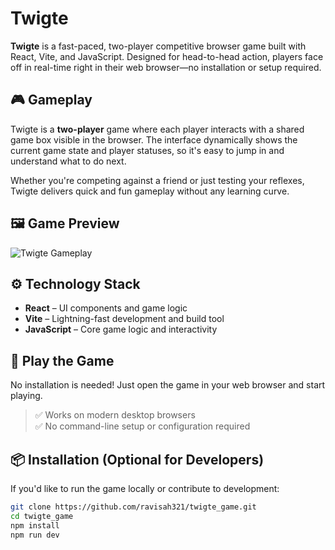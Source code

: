 # Twigte

**Twigte** is a fast-paced, two-player competitive browser game built with React, Vite, and JavaScript. Designed for head-to-head action, players face off in real-time right in their web browser—no installation or setup required.

## 🎮 Gameplay

Twigte is a **two-player** game where each player interacts with a shared game box visible in the browser. The interface dynamically shows the current game state and player statuses, so it's easy to jump in and understand what to do next.

Whether you're competing against a friend or just testing your reflexes, Twigte delivers quick and fun gameplay without any learning curve.

## 🖼️ Game Preview

![Twigte Gameplay](./assets/gameImage.png)

## ⚙️ Technology Stack

- **React** – UI components and game logic
- **Vite** – Lightning-fast development and build tool
- **JavaScript** – Core game logic and interactivity

## 🚀 Play the Game

No installation is needed! Just open the game in your web browser and start playing.

> ✅ Works on modern desktop browsers  
> ✅ No command-line setup or configuration required

## 📦 Installation (Optional for Developers)

If you'd like to run the game locally or contribute to development:

```bash
git clone https://github.com/ravisah321/twigte_game.git
cd twigte_game
npm install
npm run dev
